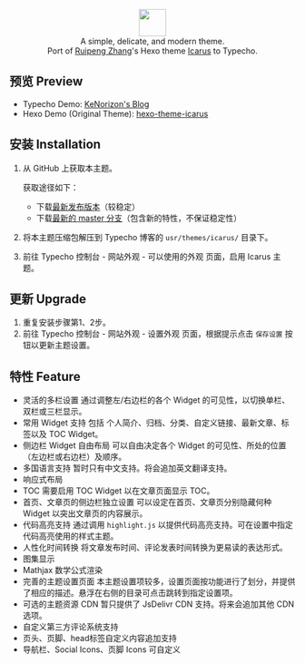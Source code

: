<p align="center">
<img height="48" src="http://ppoffice.github.io/hexo-theme-icarus/images/logo.svg">
<br> 
A simple, delicate, and modern theme.
<br>
Port of <a href="https://github.com/ppoffice">Ruipeng Zhang</a>'s Hexo theme <a href="https://github.com/ppoffice/hexo-theme-icarus/">Icarus</a> to Typecho.
</p>

## 预览 Preview

* Typecho Demo: [KeNorizon's Blog](https://blog.kenorizon.cn/)
* Hexo Demo (Original Theme): [hexo-theme-icarus](https://blog.zhangruipeng.me/hexo-theme-icarus/)

## 安装 Installation

1. 从 GitHub 上获取本主题。

   获取途径如下：

   * 下载[最新发布版本](https://github.com/KeNorizon/typecho-theme-icarus/releases)（较稳定）
   * 下载[最新的 master 分支](https://github.com/KeNorizon/typecho-theme-icarus/archive/master.zip)（包含新的特性，不保证稳定性）

2. 将本主题压缩包解压到 Typecho 博客的 `usr/themes/icarus/` 目录下。
3. 前往 Typecho 控制台 - 网站外观 - 可以使用的外观 页面，启用 Icarus 主题。

## 更新 Upgrade

1. 重复安装步骤第1、2步。
2. 前往 Typecho 控制台 - 网站外观 - 设置外观 页面，根据提示点击 `保存设置` 按钮以更新主题设置。

## 特性 Feature

* 灵活的多栏设置
  通过调整左/右边栏的各个 Widget 的可见性，以切换单栏、双栏或三栏显示。
* 常用 Widget 支持
  包括 个人简介、归档、分类、自定义链接、最新文章、标签以及 TOC Widget。
* 侧边栏 Widget 自由布局
  可以自由决定各个 Widget 的可见性、所处的位置（左边栏或右边栏）及顺序。
* 多国语言支持
  暂时只有中文支持。将会追加英文翻译支持。
* 响应式布局
* TOC
  需要启用 TOC Widget 以在文章页面显示 TOC。
* 首页、文章页的侧边栏独立设置
  可以设定在首页、文章页分别隐藏何种 Widget 以突出文章页的内容展示。
* 代码高亮支持
  通过调用 `highlight.js` 以提供代码高亮支持。可在设置中指定代码高亮使用的样式主题。
* 人性化时间转换
  将文章发布时间、评论发表时间转换为更易读的表达形式。
* 图集显示
* Mathjax 数学公式渲染
* 完善的主题设置页面
  本主题设置项较多，设置页面按功能进行了划分，并提供了相应的描述。悬浮在右侧的目录可点击跳转到指定设置项。
* 可选的主题资源 CDN
  暂只提供了 JsDelivr CDN 支持。将来会追加其他 CDN 选项。
* 自定义第三方评论系统支持
* 页头、页脚、head标签自定义内容追加支持
* 导航栏、Social Icons、页脚 Icons 可自定义